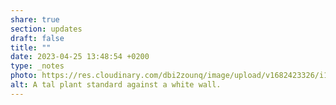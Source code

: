 ```yaml
---
share: true
section: updates
draft: false
title: ""
date: 2023-04-25 13:48:54 +0200
type: _notes
photo: https://res.cloudinary.com/dbi2zounq/image/upload/v1682423326/i1bn87dvkd6pczh4ptzk.jpg
alt: A tal plant standard against a white wall.
---
```




